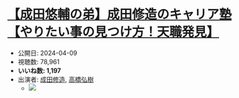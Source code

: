 # [【成田悠輔の弟】成田修造のキャリア塾【やりたい事の見つけ方！天職発見】](https://www.youtube.com/watch?v=qftPv4iOfU8)
-   公開日: 2024-04-09
-   視聴数: 78,961
-   **いいね数: 1,197**
-   出演者: [成田修造](/rehacq_fan/people/成田修造 "wikilink"), [高橋弘樹](/rehacq_fan/people/高橋弘樹 "wikilink")
    - [![](https://img.youtube.com/vi/qftPv4iOfU8/hqdefault.jpg)](https://www.youtube.com/watch?v=qftPv4iOfU8)
